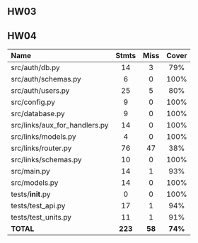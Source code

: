 ## HW03

## HW04
|Name                            |Stmts   |Miss | Cover|
|:---------------------------------|:--------:|:-----:|:-----:|
|src/auth/db.py                     |14   |   3|    79%|
|src/auth/schemas.py                 |6    |  0|   100%|
|src/auth/users.py                  |25   |   5|    80%|
|src/config.py                      | 9   |   0|   100%|
|src/database.py                     |9   |   0|   100%|
|src/links/aux_for_handlers.py      |14   |   0|   100%|
|src/links/models.py                | 4   |   0|   100%|
|src/links/router.py                |76   |  47|    38%|
|src/links/schemas.py               |10   |   0|   100%|
|src/main.py                        |14   |   1|    93%|
|src/models.py                      |14   |   0|   100%|
|tests/__init__.py                  | 0   |   0   |100%|
|tests/test_api.py                  |17   |   1    |94%|
|tests/test_units.py                |11   |   1    |91%|
|**TOTAL**                            | **223**    | **58**   | **74%**|


